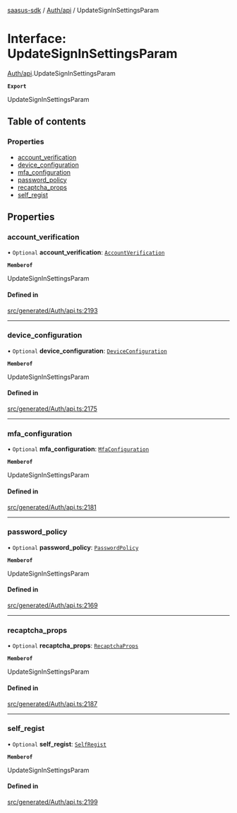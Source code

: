 [saasus-sdk](../README.md) / [Auth/api](../modules/Auth_api.md) / UpdateSignInSettingsParam

# Interface: UpdateSignInSettingsParam

[Auth/api](../modules/Auth_api.md).UpdateSignInSettingsParam

**`Export`**

UpdateSignInSettingsParam

## Table of contents

### Properties

- [account\_verification](Auth_api.UpdateSignInSettingsParam.md#account_verification)
- [device\_configuration](Auth_api.UpdateSignInSettingsParam.md#device_configuration)
- [mfa\_configuration](Auth_api.UpdateSignInSettingsParam.md#mfa_configuration)
- [password\_policy](Auth_api.UpdateSignInSettingsParam.md#password_policy)
- [recaptcha\_props](Auth_api.UpdateSignInSettingsParam.md#recaptcha_props)
- [self\_regist](Auth_api.UpdateSignInSettingsParam.md#self_regist)

## Properties

### account\_verification

• `Optional` **account\_verification**: [`AccountVerification`](Auth_api.AccountVerification.md)

**`Memberof`**

UpdateSignInSettingsParam

#### Defined in

[src/generated/Auth/api.ts:2193](https://github.com/saasus-platform/saasus-sdk-javascript/blob/c6c266c/src/generated/Auth/api.ts#L2193)

___

### device\_configuration

• `Optional` **device\_configuration**: [`DeviceConfiguration`](Auth_api.DeviceConfiguration.md)

**`Memberof`**

UpdateSignInSettingsParam

#### Defined in

[src/generated/Auth/api.ts:2175](https://github.com/saasus-platform/saasus-sdk-javascript/blob/c6c266c/src/generated/Auth/api.ts#L2175)

___

### mfa\_configuration

• `Optional` **mfa\_configuration**: [`MfaConfiguration`](Auth_api.MfaConfiguration.md)

**`Memberof`**

UpdateSignInSettingsParam

#### Defined in

[src/generated/Auth/api.ts:2181](https://github.com/saasus-platform/saasus-sdk-javascript/blob/c6c266c/src/generated/Auth/api.ts#L2181)

___

### password\_policy

• `Optional` **password\_policy**: [`PasswordPolicy`](Auth_api.PasswordPolicy.md)

**`Memberof`**

UpdateSignInSettingsParam

#### Defined in

[src/generated/Auth/api.ts:2169](https://github.com/saasus-platform/saasus-sdk-javascript/blob/c6c266c/src/generated/Auth/api.ts#L2169)

___

### recaptcha\_props

• `Optional` **recaptcha\_props**: [`RecaptchaProps`](Auth_api.RecaptchaProps.md)

**`Memberof`**

UpdateSignInSettingsParam

#### Defined in

[src/generated/Auth/api.ts:2187](https://github.com/saasus-platform/saasus-sdk-javascript/blob/c6c266c/src/generated/Auth/api.ts#L2187)

___

### self\_regist

• `Optional` **self\_regist**: [`SelfRegist`](Auth_api.SelfRegist.md)

**`Memberof`**

UpdateSignInSettingsParam

#### Defined in

[src/generated/Auth/api.ts:2199](https://github.com/saasus-platform/saasus-sdk-javascript/blob/c6c266c/src/generated/Auth/api.ts#L2199)
